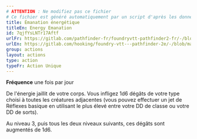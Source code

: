 ```yaml
---
# ATTENTION : Ne modifiez pas ce fichier
# Ce fichier est généré automatiquement par un script d'après les données du module Foundry VTT officiel et de sa traduction
title: Émanation énergétique
titleEn: Energy Emanation
id: 7qjfYsLNTr17Aftf
urlFr: https://gitlab.com/pathfinder-fr/foundryvtt-pathfinder2-fr/-/blob/master/data/actions/7qjfYsLNTr17Aftf.htm
urlEn: https://gitlab.com/hooking/foundry-vtt---pathfinder-2e/-/blob/master/packs/data/actions.db/energy-emanation.json
group: actions
layout: actions
type: action
typeFr: Action Unique
---
```

**Fréquence** une fois par jour

De l'énergie jaillit de votre corps. Vous infligez 1d6 dégâts de votre type choisi à toutes les créatures adjacentes (vous pouvez effectuer un jet de Réflexes basique en utilisant le plus élevé entre votre DD de classe ou votre DD de sorts).

Au niveau 3, puis tous les deux niveaux suivants, ces dégâts sont augmentés de 1d6.
